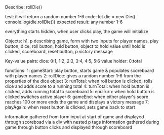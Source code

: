 Describe: rollDie()

test: it will return a random number 1-6
code: let die = new Die()
      console.log(die.rollDie())
expected result: any number 1-6      

everything starts hidden, when user clicks play, the game will initialize

Objects: h1, p describing game, form with two inputs for player names, play button, dice, roll button, hold button, object to hold value until hold is clicked, scoreboard, reset button, p victory message

Key-value pairs: 
dice: 0:1, 1:2, 2:3, 3:4, 4:5, 5:6
value holder: 0:total

functions: 
1: gameStart: play button, starts game & populates scoreboard with player names
2: rollDice: gives a random number 1-6 from the properties of the dice object
3: runTotal: when roll button is clicked, rolls dice and adds score to a running total
4: turnTotal: when hold button is clicked, adds running total to scoreboard 
5: endTurn: when hold button is clicked switches active player
6: gameEnd: when either player's score reaches 100 or more ends the game and displays a victory message
7: playAgain: when reset button is clicked, sets game back to start

information gathered from form input at start of game and displayed through scoreboad via a div with nested p tags 
information gathered during game through button clicks and displayed through scoreboard  